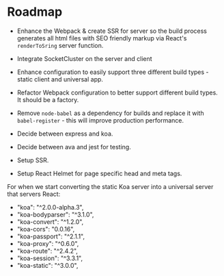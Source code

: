 # Roadmap

* Enhance the Webpack & create SSR for server so the build process generates all html files with SEO friendly markup via React's `renderToSring` server function.
* Integrate SocketCluster on the server and client
* Enhance configuration to easily support three different build types - static client and universal app.
* Refactor Webpack configuration to better support different build types. It should be a factory.
* Remove `node-babel` as a dependency for builds and replace it with `babel-register` - this will improve production performance.

* Decide between express and koa.
* Decide between ava and jest for testing.
* Setup SSR.
* Setup React Helmet for page specific head and meta tags.

For when we start converting the static Koa server into a universal server that servers React:
* "koa": "^2.0.0-alpha.3",
* "koa-bodyparser": "^3.1.0",
* "koa-convert": "^1.2.0",
* "koa-cors": "0.0.16",
* "koa-passport": "^2.1.1",
* "koa-proxy": "^0.6.0",
* "koa-route": "^2.4.2",
* "koa-session": "^3.3.1",
* "koa-static": "^3.0.0",
